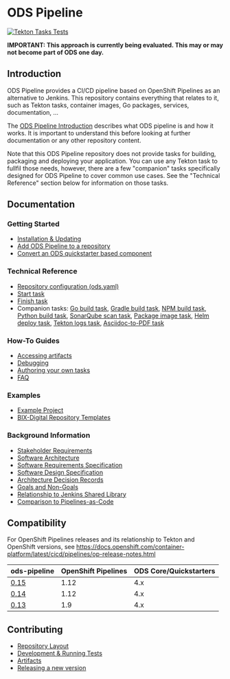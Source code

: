 # ODS Pipeline

[![Tekton Tasks Tests](https://github.com/opendevstack/ods-pipeline/actions/workflows/main.yaml/badge.svg)](https://github.com/opendevstack/ods-pipeline/actions/workflows/main.yaml)

**IMPORTANT: This approach is currently being evaluated. This may or may not become part of ODS one day.**

## Introduction

ODS Pipeline provides a  CI/CD pipeline based on OpenShift Pipelines as an alternative to Jenkins. This repository contains everything that relates to it, such as Tekton tasks, container images, Go packages, services, documentation, ...

The [ODS Pipeline Introduction](/docs/introduction.adoc) describes what ODS pipeline is and how it works. It is important to understand this before looking at further documentation or any other repository content.

Note that this ODS Pipeline repository does not provide tasks for building, packaging and deploying your application. You can use any Tekton task to fullfil those needs, however, there are a few "companion" tasks specifically designed for ODS Pipeline to cover common use cases. See the "Technical Reference" section below for information on those tasks.

## Documentation

### Getting Started
* [Installation & Updating](/docs/installation.adoc)
* [Add ODS Pipeline to a repository](/docs/add-to-repository.adoc)
* [Convert an ODS quickstarter based component](/docs/convert-quickstarter-component.adoc)

### Technical Reference
* [Repository configuration (ods.yaml)](/docs/ods-configuration.adoc)
* [Start task](/docs/task-start.adoc)
* [Finish task](/docs/task-finish.adoc)
* Companion tasks: [Go build task](https://github.com/opendevstack/ods-pipeline-go), [Gradle build task](https://github.com/opendevstack/ods-pipeline-gradle), [NPM build task](https://github.com/opendevstack/ods-pipeline-npm), [Python build task](https://github.com/opendevstack/ods-pipeline-python), [SonarQube scan task](https://github.com/opendevstack/ods-pipeline-sonar), [Package image task](https://github.com/opendevstack/ods-pipeline-image), [Helm deploy task](https://github.com/opendevstack/ods-pipeline-helm), [Tekton logs task](https://github.com/opendevstack/ods-pipeline-tkn), [Asciidoc-to-PDF task](https://github.com/opendevstack/ods-pipeline-adoc)

### How-To Guides
* [Accessing artifacts](/docs/accessing-artifacts.adoc)
* [Debugging](/docs/debugging.adoc)
* [Authoring your own tasks](/docs/authoring-tasks.adoc)
* [FAQ](https://github.com/opendevstack/ods-pipeline/wiki/FAQ)

### Examples
* [Example Project](/docs/example-project.adoc)
* [BIX-Digital Repository Templates](https://github.com/BIX-Digital/ods-pipeline-examples)

### Background Information
* [Stakeholder Requirements](/docs/design/stakeholder-requirements.adoc)
* [Software Architecture](/docs/design/software-architecture.adoc)
* [Software Requirements Specification](/docs/design/software-requirements-specification.adoc)
* [Software Design Specification](/docs/design/software-design-specification.adoc)
* [Architecture Decision Records](/docs/adr)
* [Goals and Non-Goals](/docs/design/goals-and-nongoals.adoc)
* [Relationship to Jenkins Shared Library](/docs/design/relationship-shared-library.adoc)
* [Comparison to Pipelines-as-Code](/docs/comparison-pipelines-as-code.adoc)

## Compatibility

For OpenShift Pipelines releases and its relationship to Tekton and OpenShift versions, see https://docs.openshift.com/container-platform/latest/cicd/pipelines/op-release-notes.html

| ods-pipeline | OpenShift Pipelines | ODS Core/Quickstarters |
|---|---|---|
| [0.15](https://github.com/opendevstack/ods-pipeline/releases/tag/v0.15.0) | 1.12 | 4.x |
| [0.14](https://github.com/opendevstack/ods-pipeline/releases/tag/v0.14.0) | 1.12 | 4.x |
| [0.13](https://github.com/opendevstack/ods-pipeline/releases/tag/v0.13.2) | 1.9 | 4.x |

## Contributing

* [Repository Layout](/docs/repository-layout.adoc)
* [Development & Running Tests](/docs/development.adoc)
* [Artifacts](/docs/artifacts.adoc)
* [Releasing a new version](/docs/releasing.adoc)
